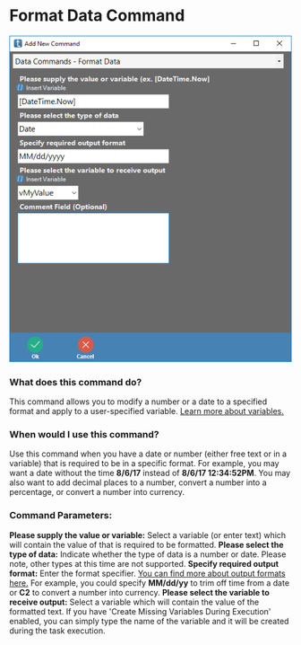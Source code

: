 <!-- TITLE: Format Data Command -->
# Format Data Command
![Format Data](/uploads/automation-commands/format-data.png "Format Data")

### What does this command do?
This command allows you to modify a number or a date to a specified format and apply to a user-specified variable.  [Learn more about variables.](/concepts/variables)

### When would I use this command?
Use this command when you have a date or number (either free text or in a variable) that is required to be in a specific format.  For example, you may want a date without the time **8/6/17** instead of **8/6/17 12:34:52PM**.  You may also want to add decimal places to a number, convert a number into a percentage, or convert a number into currency.

### Command Parameters:
**Please supply the value or variable:** Select a variable (or enter text) which will contain the value of that is required to be formatted. 
**Please select the type of data:** Indicate whether the type of data is a number or date.  Please note, other types at this time are not supported.
**Specify required output format:** Enter the format specifier.  [You can find more about output formats here.](https://docs.microsoft.com/en-us/dotnet/standard/base-types/formatting-types) For example, you could specify **MM/dd/yy** to trim off time from a date or **C2** to convert a number into currency.
**Please select the variable to receive output:** Select a variable which will contain the value of the formatted text.  If you have 'Create Missing Variables During Execution' enabled, you can simply type the name of the variable and it will be created during the task execution.